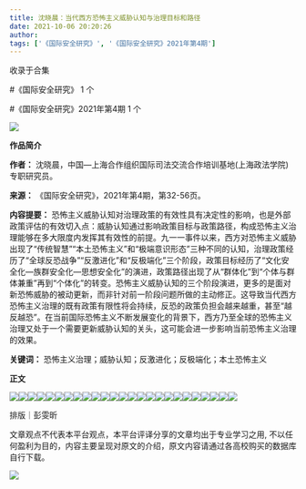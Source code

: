```yaml
---
title: 沈晓晨：当代西方恐怖主义威胁认知与治理目标和路径
date: 2021-10-06 20:20:26
author: 
tags: ['《国际安全研究》', '《国际安全研究》2021年第4期']
---
```



收录于合集

#《国际安全研究》 1 个

#《国际安全研究》2021年第4期 1 个

![](/images/468/2.gif)

  

**作品简介**

 **作者：** 沈晓晨，中国—上海合作组织国际司法交流合作培训基地(上海政法学院)专职研究员。

 **来源：** 《国际安全研究》，2021年第4期，第32-56页。

 **内容提要：**
恐怖主义威胁认知对治理政策的有效性具有决定性的影响，也是外部政策评估的有效切入点：威胁认知通过影响政策目标与政策路径，构成恐怖主义治理能够在多大限度内发挥其有效性的前提。九一一事件以来，西方对恐怖主义威胁出现了“传统智慧”“本土恐怖主义”和“极端意识形态”三种不同的认知，治理政策经历了“全球反恐战争”“反激进化”和“反极端化”三个阶段，政策目标经历了“文化安全化—族群安全化—思想安全化”的演进，政策路径出现了从“群体化”到“个体与群体兼重”再到“个体化”的转变。恐怖主义威胁认知的三个阶段演进，更多的是面对新恐怖威胁的被动更新，而非针对前一阶段问题所做的主动修正。这导致当代西方恐怖主义治理的既有政策有限性将会持续，反恐的政策负担会越来越重，甚至“越反越恐”。在当前国际恐怖主义不断发展变化的背景下，西方乃至全球的恐怖主义治理又处于一个需要更新威胁认知的关头，这可能会进一步影响当前恐怖主义治理的效果。

**关键词：** 恐怖主义治理；威胁认知；反激进化；反极端化；本土恐怖主义

  

 **正文**

![](/images/468/3.png)![](/images/468/4.png)![](/images/468/5.png)![](/images/468/6.png)![](/images/468/7.png)![](/images/468/8.png)![](/images/468/9.png)![](/images/468/10.png)![](/images/468/11.png)![](/images/468/12.png)![](/images/468/13.png)![](/images/468/14.png)![](/images/468/15.png)![](/images/468/16.png)![](/images/468/17.png)![](/images/468/18.png)![](/images/468/19.png)![](/images/468/20.png)![](/images/468/21.png)![](/images/468/22.png)![](/images/468/23.png)![](/images/468/24.png)![](/images/468/25.png)![](/images/468/26.png)![](/images/468/27.png)

排版｜彭雯昕

文章观点不代表本平台观点，本平台评译分享的文章均出于专业学习之用, 不以任何盈利为目的，内容主要呈现对原文的介绍，原文内容请通过各高校购买的数据库自行下载。

![](/images/468/28.gif)

